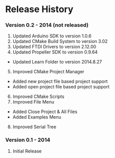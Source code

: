 Release History
===============

### Version 0.2 - 2014 (not released)

1. Updated Arduino SDK to version 1.0.6
2. Updated CMake Build System to version 3.02
3. Updated FTDI Drivers to version 2.12.00
4. Updated Propeller SDK to version 0.9.64
  * Updated Learn Folder to version 2014.8.27
5. Improved CMake Project Manager
  * Added new project file based project support
  * Added open project file based project support
6. Improved CMake Scripts
7. Improved File Menu
  * Added Close Project & All Files
  * Added Examples Menu
8. Improved Serial Tree

### Version 0.1 - 2014

1. Initial Release
